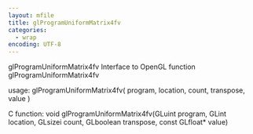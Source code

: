 ```yaml
---
layout: mfile
title: glProgramUniformMatrix4fv
categories:
  - wrap
encoding: UTF-8
---
```


glProgramUniformMatrix4fv  Interface to OpenGL function glProgramUniformMatrix4fv

usage:  glProgramUniformMatrix4fv( program, location, count, transpose, value )

C function:  void glProgramUniformMatrix4fv(GLuint program, GLint location, GLsizei count, GLboolean transpose, const GLfloat\* value)